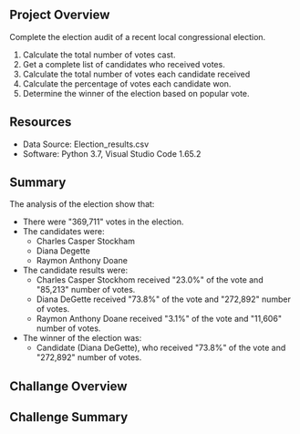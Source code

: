 
## Project Overview
Complete the election audit of a recent local congressional election. 

1. Calculate the total number of votes cast.
2. Get a complete list of candidates who received votes.
3. Calculate the total number of votes each candidate received
4. Calculate the percentage of votes each candidate won.
5. Determine the winner of the election based on popular vote.

## Resources
- Data Source: Election_results.csv
- Software: Python 3.7, Visual Studio Code 1.65.2

## Summary
The analysis of the election show that:
- There were "369,711" votes in the election.
- The candidates were:
    - Charles Casper Stockham
    - Diana Degette
    - Raymon Anthony Doane
- The candidate results were:
    - Charles Casper Stockhom received "23.0%" of the vote and "85,213" number of votes.
    - Diana DeGette received "73.8%" of the vote and "272,892" number of votes.
    - Raymon Anthony Doane received "3.1%" of the vote and "11,606" number of votes.
- The winner of the election was:
    - Candidate (Diana DeGette), who received "73.8%" of the vote and "272,892" number of votes.

## Challange Overview

## Challenge Summary

 
